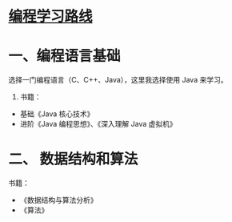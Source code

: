 # [编程学习路线](https://github.com/yyaf/yyaf-blog/issues/4)

# 一、编程语言基础
选择一门编程语言（C、C++、Java），这里我选择使用 Java 来学习。
1. 书籍： 
- 基础《Java 核心技术》
- 进阶《Java 编程思想》、《深入理解 Java 虚拟机》

# 二、 数据结构和算法
书籍：
- 《数据结构与算法分析》
- 《算法》